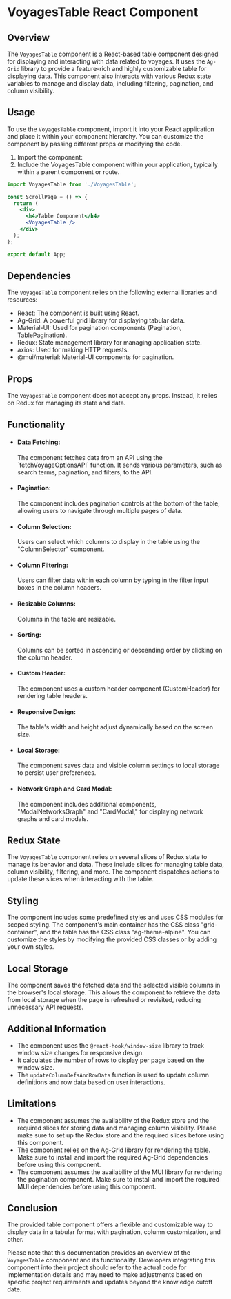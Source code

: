 # VoyagesTable React Component

## Overview
The `VoyagesTable` component is a React-based table component designed for displaying and interacting with data related to voyages. It uses the `Ag-Grid` library to provide a feature-rich and highly customizable table for displaying data. This component also interacts with various Redux state variables to manage and display data, including filtering, pagination, and column visibility.

## Usage
To use the `VoyagesTable` component, import it into your React application and place it within your component hierarchy. You can customize the component by passing different props or modifying the code.
1) Import the component:
2) Include the VoyagesTable component within your application, typically within a parent component or route.
```jsx
import VoyagesTable from './VoyagesTable';

const ScrollPage = () => {
  return (
    <div>
      <h4>Table Component</h4>
      <VoyagesTable />
    </div>
  );
};

export default App;
```
## Dependencies
The `VoyagesTable` component relies on the following external libraries and resources:

- React: The component is built using React.
- Ag-Grid: A powerful grid library for displaying tabular data.
- Material-UI: Used for pagination components (Pagination, TablePagination).
- Redux: State management library for managing application state.
- axios: Used for making HTTP requests.
- @mui/material: Material-UI components for pagination.

## Props
The `VoyagesTable` component does not accept any props. Instead, it relies on Redux for managing its state and data.

## Functionality
- <h4>Data Fetching:</h4> The component fetches data from an API using the `fetchVoyageOptionsAPI` function. It sends various parameters, such as search terms, pagination, and filters, to the API.

- <h4>Pagination:</h4> The component includes pagination controls at the bottom of the table, allowing users to navigate through multiple pages of data.

- <h4>Column Selection:</h4> Users can select which columns to display in the table using the "ColumnSelector" component.

- <h4>Column Filtering:</h4> Users can filter data within each column by typing in the filter input boxes in the column headers.

- <h4>Resizable Columns:</h4> Columns in the table are resizable.

- <h4>Sorting:</h4> Columns can be sorted in ascending or descending order by clicking on the column header.

- <h4>Custom Header:</h4> The component uses a custom header component (CustomHeader) for rendering table headers.

- <h4>Responsive Design:</h4> The table's width and height adjust dynamically based on the screen size.

- <h4>Local Storage:</h4> The component saves data and visible column settings to local storage to persist user preferences.

- <h4>Network Graph and Card Modal:</h4> The component includes additional components, "ModalNetworksGraph" and "CardModal," for displaying network graphs and card modals.

## Redux State
The `VoyagesTable` component relies on several slices of Redux state to manage its behavior and data. These include slices for managing table data, column visibility, filtering, and more. The component dispatches actions to update these slices when interacting with the table.

## Styling
The component includes some predefined styles and uses CSS modules for scoped styling. The component's main container has the CSS class "grid-container", and the table has the CSS class "ag-theme-alpine". You can customize the styles by modifying the provided CSS classes or by adding your own styles.

## Local Storage
The component saves the fetched data and the selected visible columns in the browser's local storage. This allows the component to retrieve the data from local storage when the page is refreshed or revisited, reducing unnecessary API requests.

## Additional Information
- The component uses the `@react-hook/window-size` library to track window size changes for responsive design.
- It calculates the number of rows to display per page based on the window size.
- The `updateColumnDefsAndRowData` function is used to update column definitions and row data based on user interactions.

## Limitations
- The component assumes the availability of the Redux store and the required slices for storing data and managing column visibility. Please make sure to set up the Redux store and the required slices before using this component.
- The component relies on the Ag-Grid library for rendering the table. Make sure to install and import the required Ag-Grid dependencies before using this component.
- The component assumes the availability of the MUI library for rendering the pagination component. Make sure to install and import the required MUI dependencies before using this component.

## Conclusion
The provided table component offers a flexible and customizable way to display data in a tabular format with pagination, column customization, and other.

Please note that this documentation provides an overview of the `VoyagesTable` component and its functionality. Developers integrating this component into their project should refer to the actual code for implementation details and may need to make adjustments based on specific project requirements and updates beyond the knowledge cutoff date.